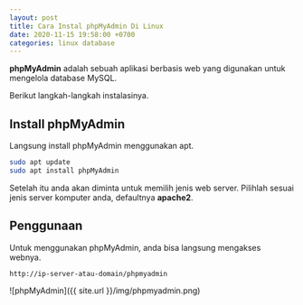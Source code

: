 ```yaml
---
layout: post
title: Cara Instal phpMyAdmin Di Linux
date: 2020-11-15 19:58:00 +0700
categories: linux database
---
```


__phpMyAdmin__ adalah sebuah aplikasi berbasis web yang digunakan untuk mengelola database MySQL.

Berikut langkah-langkah instalasinya.

## Install phpMyAdmin

Langsung install phpMyAdmin menggunakan apt.

```bash
sudo apt update
sudo apt install phpMyAdmin
```

Setelah itu anda akan diminta untuk memilih jenis web server. Pilihlah sesuai jenis server komputer anda, defaultnya __apache2__.

## Penggunaan

Untuk menggunakan phpMyAdmin, anda bisa langsung mengakses webnya.

```
http://ip-server-atau-domain/phpmyadmin
```

![phpMyAdmin]({{ site.url }}/img/phpmyadmin.png)